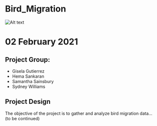 # Bird_Migration
![Alt text](https://raw.githubusercontent.com/hema2575/Bird_Migration/main/image/Screen%20Shot%202021-02-02%20at%203.05.02%20PM.png)
# 02 February 2021

## Project Group:

- Gisela Gutierrez
- Hema Sankaran 
- Samantha Sainsbury
- Sydney Williams

## Project Design

The objective of the project is to gather and analyze bird migration data... (to be continued)
